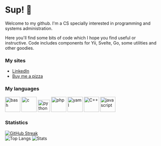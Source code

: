 # Sup! 🤖

Welcome to my github. I'm a CS specially interested in programming and systems administration.

Here you'll find some bits of code which I hope you find useful or instructive. Code includes components for Yii, Svelte, Go, some utilities and other goodies.

### My sites

- [LinkedIn](https://www.linkedin.com/in/rggonzalez/)
- [Buy me a pizza](https://www.buymeacoffee.com/rggonzalez)

### My languages

<p align="left">
<img src="https://www.vectorlogo.zone/logos/gnu_bash/gnu_bash-official.svg" alt="bash" width="50" height="50" />
<img src="https://cdn.jsdelivr.net/npm/programming-languages-logos/src/c/c.png" title="c" alt="c" width="50" height="50" />
<img src="https://cdn.jsdelivr.net/npm/programming-languages-logos/src/python/python.png" title="Python" alt="python" width="40" height="40"/>
<img src="https://cdn.jsdelivr.net/npm/programming-languages-logos/src/php/php.png" alt="php" width="50" height="50" />
<img src="https://cdn.jsdelivr.net/npm/programming-languages-logos/src/go/go.png" alt="yaml" width="50" height="50" />
<img src="https://cdn.jsdelivr.net/npm/programming-languages-logos/src/cpp/cpp.png" alt="C++" width="50" height="50" />
<img src="https://cdn.jsdelivr.net/npm/programming-languages-logos/src/javascript/javascript.png" alt="javascript" width="50" height="50" />
</p>

### Statistics

[![GitHub Streak](https://streak-stats.demolab.com/?user=rgglez)](https://git.io/streak-stats)  
![Top Langs](https://github-readme-stats.vercel.app/api/top-langs/?username=rgglez&layout=pie)
![Stats](https://github-readme-stats.vercel.app/api?username=rgglez&hide=contribs,prs&theme=dark)
